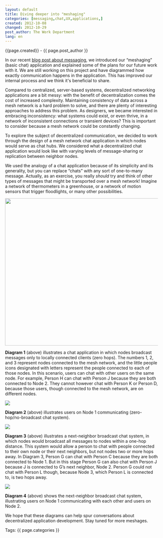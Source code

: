 ```yaml
---
layout: default
title: Diving deeper into "meshaging"
categories: [messaging,chat,UX,applications,]
created: 2012-10-08
changed: 2012-10-29
post_author: The Work Department
lang: en
---
```

 <div class="meta">
  <span class="author">{{page.created}} - {{ page.post_author }}</span>
</div>
 <p>In our recent <a href="https://commotionwireless.net/blog/exploring-meshaging" target="_blank">blog post about messaging</a>, we introduced our &ldquo;meshaging&rdquo; (basic chat) application and explained some of the plans for our future work with it. We are still working on this project and have diagrammed how exactly communication happens in the application. This has improved our internal process and we think it&#39;s beneficial to share.</p><p>Compared to centralized, server-based systems, decentralized networking applications are a bit messy: with the benefit of decentralization comes the cost of increased complexity. Maintaining consistency of data across a mesh network is a hard problem to solve, and there are plenty of interesting approaches to address this problem. As designers, we became interested in embracing inconsistency: what systems could exist, or even thrive, in a network of inconsistent connections or transient devices? This is important to consider because a mesh network could be constantly changing.</p><p>To explore the subject of decentralized communication, we decided to work through the design of a mesh network chat application in which nodes would serve as chat hubs. We considered what a decentralized chat application would look like with varying levels of message-sharing or replication between neighbor nodes.</p><p>We used the analogy of a chat application because of its simplicity and its generality, but you can replace &ldquo;chats&rdquo; with any sort of one-to-many message. Actually, as an exercise, you really <em>should</em> try and think of other types of messages that might be transported over a mesh network! Imagine a network of thermometers in a greenhouse, or a network of motion sensors that trigger floodlights, or many other possibilities.</p><p><img alt="" class="decoded" src="/files/basic_chat_diagrams_for_blog_Artboard_1_0.png" style="width: 540px; height: 485px;" /></p><p><strong>Diagram 1</strong> (above) illustrates a chat application in which nodes broadcast messages only to locally connected clients (zero hops). The numbers 1, 2, and 3 represent nodes connected to the mesh network, and the little people icons designated with letters represent the people connected to each of those nodes. In this scenario, users can chat with other users on the same node. For example, Person H can chat with Person J because they are both connected to Node 2. They cannot however chat with Person K or Person D, because those users, though connected to the mesh network, are on different nodes.</p><p><img id="internal-source-marker_0.5773324861970599" src="/files/basic_chat_diagrams_for_blog_Artboard_2_0.png" /></p><p><strong>Diagram 2 </strong>(above) illustrates users on Node 1 communicating (zero-hop/no-broadcast chat system).</p><p><img id="internal-source-marker_0.5773324861970599" src="/files/basic_chat_diagrams_for_blog_Artboard_3_0.png" /></p><p><strong>Diagram 3</strong> (above) illustrates a next-neighbor broadcast chat system, in which nodes would broadcast all messages to nodes within a one-hop distance. This system would allow a person to chat with people connected to their own node or their next neighbors, but not nodes two or more hops away. In Diagram 3, Person G can chat with Person C because they are both connected to Node 1. But in this stage Person G can also chat with Person J because J is connected to G&rsquo;s next neighbor, Node 2. Person G could not chat with Person L though, because Node 3, which Person L is connected to, is two hops away.</p><p><img id="internal-source-marker_0.5773324861970599" src="/files/basic_chat_diagrams_for_blog_Artboard_4.png" /></p><p><strong>Diagram 4</strong> (above) shows the next-neighbor broadcast chat system, illustrating users on Node 1 communicating with each other and users on Node 2.</p><p>We hope that these diagrams can help spur conversations about decentralized application development. Stay tuned for more meshages.</p> <div class="tags">Tags: {{ page.categories }}</div>